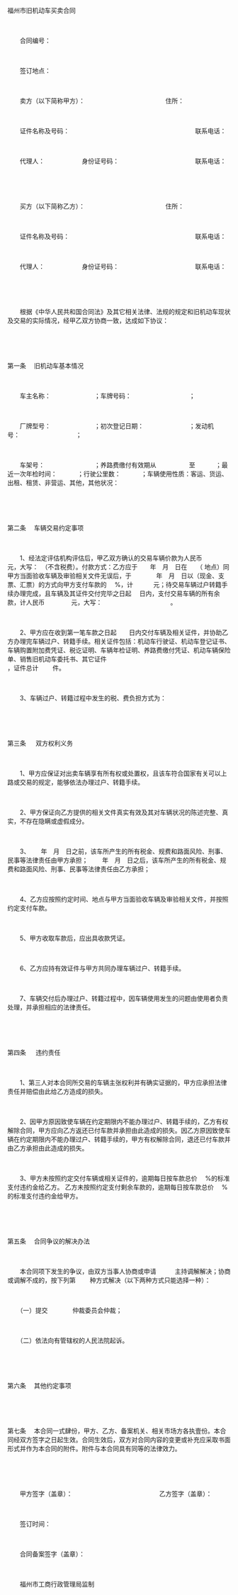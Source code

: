 



福州市旧机动车买卖合同



 

　　

　　合同编号：

　　

　　签订地点：　　

　　

　　卖方（以下简称甲方）：　　　　　　　　　　　　　住所：

　　

　　证件名称及号码：　　　　　　　　　　　　　　　　　　　　 联系电话：

　　

　　代理人：　　　　　　身份证号码：　　　　　　　　　　　　 联系电话：　　

　　

　　

　　买方（以下简称乙方）：　　　　　　　　　　　　　住所：

　　

　　证件名称及号码：　　　　　　　　　　　　　　　　　　　　 联系电话：

　　

　　代理人：　　　　　　身份证号码：　　　　　　　　　　　　 联系电话：　　

　　

　　

　　根据《中华人民共和国合同法》及其它相关法律、法规的规定和旧机动车现状及交易的实际情况，经甲乙双方协商一致，达成如下协议：

　　

　　

第一条
　旧机动车基本情况

　　

　　车主名称：　　　　　　　；车牌号码：　　　　　　　　　 ；

　　

　　厂牌型号：　　　　　　　；初次登记日期：　　　　　　　 ；发动机号：　　　　　　　　　；

　　

　　车架号：　　　　　　　　；养路费缴付有效期从　　　　　 至　　　 ；最近一次年检时间：　　　 ；行驶公里数：　　　 ；车辆使用性质：客运、货运、出租、租赁、非营运、其他，其他状况：

　　

　　

第二条
　车辆交易约定事项

　　

　　1、经法定评估机构评估后，甲乙双方确认的交易车辆价款为人民币　　　 元，大写：　（不含税费）。付款方式：乙方应于　　年　月　日在　　（ 地点）同甲方当面验收车辆及审验相关文件无误后，于　　　　年　月　日以（现金、支票、汇票）的方式向甲方支付车款的　 %，计　　　 元；待交易车辆过户转籍手续办理完成，且车辆及其证件交付完毕之日起　 日内，支付交易车辆的所有余款，计人民币　　　　 元，大写：　　　　　　　　　　　。

　　

　　2、甲方应在收到第一笔车款之日起　　日内交付车辆及相关证件，并协助乙方办理完车辆过户、转籍手续。相关证件包括：机动车行驶证、机动车登记证书、车辆购置附加费凭证、税讫证明、车辆年检证明、养路费缴付凭证、机动车辆保险单、销售旧机动车委托书、其它证件　　　　　　　　　　　　　　　　　　　　　　　 ，证件总计　　 件。

　　

　　3、车辆过户、转籍过程中发生的税、费负担方式为：

　　

　　

第三条
　 双方权利义务

　　

　　1、甲方应保证对出卖车辆享有所有权或处置权，且该车符合国家有关可以上路或交易的规定，能够依法办理过户、转籍手续。

　　

　　2、甲方保证向乙方提供的相关文件真实有效及其对车辆状况的陈述完整、真实，不存在隐瞒或虚假成分。

　　

　　3、　　 年　月　日之前，该车所产生的所有税金、规费和路面风险、刑事、民事等法律责任由甲方承担；　　 年　月　日之后，该车所产生的所有税金、规费和路面风险、刑事、民事等法律责任由乙方承担；

　　

　　4、乙方应按照约定时间、地点与甲方当面验收车辆及审验相关文件，并按照约定支付车款。

　　

　　5、甲方收取车款后，应出具收款凭证。

　　

　　6、乙方应持有效证件与甲方共同办理车辆过户、转籍手续。

　　

　　7、车辆交付后办理过户、转籍过程中，因车辆使用发生的问题由使用者负责处理，并承担相应的法律责任。

　　

　　

第四条
　 违约责任

　　

　　1、第三人对本合同所交易的车辆主张权利并有确实证据的，甲方应承担法律责任并赔偿由此给乙方造成的损失。

　　

　　2、因甲方原因致使车辆在约定期限内不能办理过户、转籍手续的，乙方有权解除合同，甲方应向乙方返还已付车款并承担由此造成的损失。因乙方原因致使车辆在约定期限内不能办理过户、转籍手续的，甲方有权解除合同，退还已付车款并由乙方承担由此造成的损失。

　　

　　3、甲方未按照约定交付车辆或相关证件的，逾期每日按车款总价　 %的标准支付违约金给乙方。 乙方未按照约定支付剩余车款的，逾期每日按车款总价　 %的标准支付违约金给甲方。

　　

　　

第五条
　合同争议的解决办法

　　

　　本合同项下发生的争议，由双方当事人协商或申请　　　主持调解解决；协商或调解不成的，按下列第　　 种方式解决（以下两种方式只能选择一种）：

　　

　　（一）提交　　　　仲裁委员会仲裁；　 

　　

　　（二）依法向有管辖权的人民法院起诉。

　　

　　

第六条
　其他约定事项

　　

　　

第七条
　本合同一式肆份，甲方、乙方、备案机关、相关市场方各执壹份。本合同经双方签字之日起生效。合同生效后，双方对合同内容的变更或补充应采取书面形式并作为本合同的附件。附件与本合同具有同等的法律效力。　　

　　

　　

　　甲方签字（盖章）：　　　　　　　　　　　　　　乙方签字（盖章）：　　

　　

　　签订时间： 　　

　　

　　合同备案签字（盖章）：　　

　　

　　福州市工商行政管理局监制